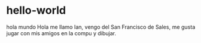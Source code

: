 # hello-world
hola mundo
Hola me llamo Ian, vengo del San Francisco de Sales, me gusta jugar con mis amigos en la compu y dibujar.
